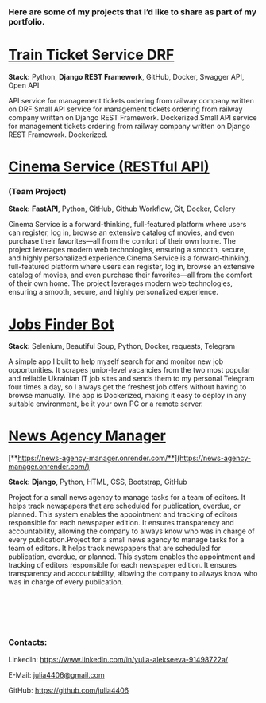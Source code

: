 ### Here are some of my projects that I’d like to share as part of my portfolio.

# [Train Ticket Service DRF](https://github.com/julia4406/train-ticket-service)


**Stack:** Python, **Django REST Framework**, GitHub, Docker, Swagger API, Open API

  API service for management tickets ordering from railway company written on DRF
  Small API service for management tickets ordering from railway company written on Django REST Framework. Dockerized.Small API service for management tickets ordering from railway company written on Django REST Framework. Dockerized.


# [Cinema Service (RESTful API)](https://github.com/julia4406/cinema-service-fastapi)
### (Team Project)

**Stack:** **FastAPI**, Python, GitHub, Github Workflow, Git, Docker, Celery

  Cinema Service is a forward-thinking, full-featured platform where users can register, log in, browse an extensive catalog of movies, and even purchase their favorites—all from the comfort of their own home. The project leverages modern web technologies, ensuring a smooth, secure, and highly personalized experience.Cinema Service is a forward-thinking, full-featured platform where users can register, log in, browse an extensive catalog of movies, and even purchase their favorites—all from the comfort of their own home. The project leverages modern web technologies, ensuring a smooth, secure, and highly personalized experience.

# [Jobs Finder Bot](https://github.com/julia4406/jobs-parser)


**Stack:** Selenium, Beautiful Soup, Python, Docker, requests, Telegram

  A simple app I built to help myself search for and monitor new job opportunities. It scrapes junior-level vacancies from the two most popular and reliable Ukrainian IT job sites and sends them to my personal Telegram four times a day, so I always get the freshest job offers without having to browse manually.
  The app is Dockerized, making it easy to deploy in any suitable environment, be it your own PC or a remote server.


# [News Agency Manager](https://github.com/julia4406/news-agency-manager)

[**https://news-agency-manager.onrender.com/**](https://news-agency-manager.onrender.com/)


**Stack:** **Django**, Python, HTML, CSS, Bootstrap, GitHub

  Project for a small news agency to manage tasks for a team of editors. It helps track newspapers that are scheduled for publication, overdue, or planned. This system enables the appointment and tracking of editors responsible for each newspaper edition. It ensures transparency and accountability, allowing the company to always know who was in charge of every publication.Project for a small news agency to manage tasks for a team of editors. It helps track newspapers that are scheduled for publication, overdue, or planned. This system enables the appointment and tracking of editors responsible for each newspaper edition. It ensures transparency and accountability, allowing the company to always know who was in charge of every publication.


&nbsp;
&nbsp;    
&nbsp;
&nbsp;
&nbsp;  
---
  
### **Contacts:**

LinkedIn: https://www.linkedin.com/in/yulia-alekseeva-91498722a/

E-Mail: julia4406@gmail.com

GitHub: https://github.com/julia4406
